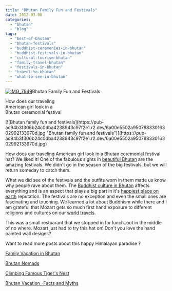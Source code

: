 ```yaml
---
title: "Bhutan Family Fun and Festivals"
date: 2012-03-08
categories: 
  - "bhutan"
  - "blog"
tags: 
  - "best-of-bhutan"
  - "bhutan-festivals"
  - "buddhist-ceremonies-in-bhutan"
  - "buddhist-festivals-in-bhutan"
  - "cultural-tourism-bhutan"
  - "family-travel-bhutan"
  - "festivals-in-bhutan"
  - "travel-to-bhutan"
  - "what-to-see-in-bhutan"
---
```


[![IMG_7949](https://pub-ac94b3f306b24c0dba4238943c97f2e1.r2.dev/6a00e5502a950788330167638dbfe0970b.jpg "IMG_7949")](https://pub-ac94b3f306b24c0dba4238943c97f2e1.r2.dev/6a00e5502a950788330167638dbfe0970b.jpg)Bhutan Family Fun and Festivals

How does our traveling  
American girl look in a  
Bhutan ceremonial festival

<!--more--> [![Bhutan family fun and festivals](https://pub-ac94b3f306b24c0dba4238943c97f2e1.r2.dev/6a00e5502a95078833016302992133970d.jpg "Bhutan family fun and festivals")](https://pub-ac94b3f306b24c0dba4238943c97f2e1.r2.dev/6a00e5502a95078833016302992133970d.jpg)  
  
  
How does our traveling American girl look in a Bhutan ceremonial festival hat? We liked it! One of the fabulous sights in [beautiful Bhutan](http://soultravelers3new.local/2011/05/travel-to-bhutan-.html "beautiful Bhutan") are the amazing festivals. We didn't go in the season of the big festivals, but we will return someday to catch them.  
  
What we did see of the festivals and the outfits worn in them made us know why people rave about them. The [Buddhist culture in Bhutan](http://soultravelers3new.local/2011/05/buddhist-bhutan-bliss.html "Buddhist culture in Bhutan") affects everything and is an aspect that plays a big part in it's [happiest place on earth](http://soultravelers3new.local/2011/07/bhutan-happiest-place-on-earth--1.html "happiest place on earth") reputation. The festivals are no exception and even the small ones are fascinating and touching. We learned a lot about Buddhism while there and I am grateful that Mozart gets so much first hand exposure to different religions and cultures on our [world travels](http://soultravelers3new.local/2009/04/how-to-travel-the-world-as-a-digital-nomad-family.html "world travels").  
  
This was a small restuarant that we stopped in for lunch..out in the middle of no where. Mozart just had to try this hat on! Don't you love the hand painted wall designs?  
  
Want to read more posts about this happy Himalayan paradise ?  
  
[Family Vacation in Bhutan](http://soultravelers3new.local/2011/05/family-vacation-in-bhutan.html "family vacation in bhutan")  
  
[Bhutan Nomads](http://soultravelers3new.local/2011/06/family-travel-bhutan-nomads.html "bhutan Nomads")  
  
[Climbing Famous Tiger's Nest](http://soultravelers3new.local/2011/07/tigers-nest-in-paro-bhutan.html "climbing famous tiger's nest")  
  
[Bhutan Vacation -Facts and Myths](http://soultravelers3new.local/2011/06/bhutan-vacation-facts-and-myths.html "Bhutan Vacations facts and myths")
